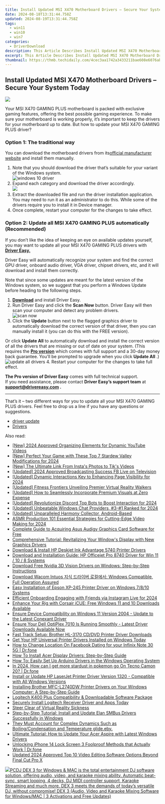 ```yaml
---
title: Install Updated MSI X470 Motherboard Drivers – Secure Your System Today
date: 2024-08-18T13:31:44.758Z
updated: 2024-08-19T13:31:44.758Z
tags:
  - win11
  - win10
  - win7
categories:
  - DriverDownload
description: This Article Describes Install Updated MSI X470 Motherboard Drivers – Secure Your System Today
excerpt: This Article Describes Install Updated MSI X470 Motherboard Drivers – Secure Your System Today
thumbnail: https://thmb.techidaily.com/4cec3aa1742a3433211bae608e6076ab0be16711586cda8948bb2850cfb34e6d.jpg
---
```


## Install Updated MSI X470 Motherboard Drivers – Secure Your System Today

![](https://images.drivereasy.com/wp-content/uploads/2021/10/gaming.jpg)

 Your MSI X470 GAMING PLUS motherboard is packed with exclusive gaming features, offering the best possible gaming experience. To make sure your motherboard is working properly, it’s important to keep the drivers for your motherboard up to date. But how to update your MSI X470 GAMING PLUS driver?

### Option 1: The traditional way

 You can download the motherboard drivers from its[official manufacturer website](https://www.msi.com/Motherboard/support/X470-GAMING-PLUS#down-driver) and install them manually.

1. Note that you should download the driver that’s suitable for your variant of the Windows system.  
![windows 10 driver](https://images.drivereasy.com/wp-content/uploads/2021/10/win-10-64.jpg)
2. Expand each category and download the driver accordingly.  
![](https://images.drivereasy.com/wp-content/uploads/2021/10/driver-list.jpg)
3. Extract the downloaded file and run the driver installation application. You may need to run it as an administrator to do this. While some of the drivers require you to install it in Device manager.
4. Once complete, restart your computer for the changes to take effect.

### Option 2: Update all MSI X470 GAMING PLUS automatically (Recommended)

 If you don’t like the idea of keeping an eye on available updates yourself, you may want to update all your MSI X470 GAMING PLUS drivers with **[Driver Easy.](https://tools.techidaily.com/drivereasy/download/)**

 Driver Easy will automatically recognize your system and find the correct GPU driver, onboard audio driver, VGA driver, chipset drivers, etc, and it will download and install them correctly.

 Note that since some updates are meant for the latest version of the Windows system, so we suggest that you perform a Windows Update before heading to the following steps.

1. **[Download](https://tools.techidaily.com/drivereasy/download/)**  and install Driver Easy.
2. Run Driver Easy and click the **Scan Now** button. Driver Easy will then scan your computer and detect any problem drivers.  
![scan now](https://images.drivereasy.com/wp-content/uploads/2021/09/scannow-v6.7.0.jpg)
3. Click the **Update** button next to the flagged graphics driver to automatically download the correct version of that driver, then you can manually install it (you can do this with the FREE version).  

 Or click **Update All** to automatically download and install the correct version of all the drivers that are missing or out of date on your system. (This requires the **[Pro version](https://tools.techidaily.com/drivereasy/download/)**  which comes with full support and a 30-day money back guarantee. You’ll be prompted to upgrade when you click **Update All** .)  
![update all drivers](https://images.drivereasy.com/wp-content/uploads/2021/10/update-all.jpg)
4. Restart your computer for the changes to take full effect.

**The Pro version of Driver Easy** comes with full technical support.  
 If you need assistance, please contact **Driver Easy’s support team** at **[support@drivereasy.com](https://tools.techidaily.com/drivereasy/download/) .**

---

 That’s it – two different ways for you to update all your MSI X470 GAMING PLUS drivers. Feel free to drop us a line if you have any questions or suggestions.

* [driver update](https://tools.techidaily.com/drivereasy/download/)
* [Drivers](https://tools.techidaily.com/drivereasy/download/)

<ins class="adsbygoogle"
     style="display:block"
     data-ad-format="autorelaxed"
     data-ad-client="ca-pub-7571918770474297"
     data-ad-slot="1223367746"></ins>



<ins class="adsbygoogle"
     style="display:block"
     data-ad-client="ca-pub-7571918770474297"
     data-ad-slot="8358498916"
     data-ad-format="auto"
     data-full-width-responsive="true"></ins>

<span class="atpl-alsoreadstyle">Also read:</span>
<div><ul>
<li><a href="https://youtube-docs.techidaily.com/024-approved-organizing-elements-for-dynamic-youtube-videos/"><u>[New] 2024 Approved  Organizing Elements for Dynamic YouTube Videos</u></a></li>
<li><a href="https://screen-capture.techidaily.com/new-perfect-your-game-with-these-top-7-stardew-valley-modifications-for-2024/"><u>[New] Perfect Your Game with These Top 7 Stardew Valley Modifications for 2024</u></a></li>
<li><a href="https://article-posts.techidaily.com/new-the-ultimate-link-from-instas-photos-to-tiks-videos/"><u>[New] The Ultimate Link  From Insta's Photos to Tik's Videos</u></a></li>
<li><a href="https://facebook-video-content.techidaily.com/updated-2024-approved-broadcasting-success-fb-live-on-television/"><u>[Updated] 2024 Approved  Broadcasting Success  FB Live on Television</u></a></li>
<li><a href="https://facebook-clips.techidaily.com/updated-dynamic-interactions-key-to-enhancing-page-visibility-for-2024/"><u>[Updated] Dynamic Interactions  Key to Enhancing Page Visibility for 2024</u></a></li>
<li><a href="https://some-techniques.techidaily.com/updated-fitness-frontiers-unveiling-premier-virtual-reality-walkers/"><u>[Updated] Fitness Frontiers  Unveiling Premier Virtual Reality Walkers</u></a></li>
<li><a href="https://some-knowledge.techidaily.com/updated-how-to-seamlessly-incorporate-premium-visuals-at-zero-expense/"><u>[Updated] How to Seamlessly Incorporate Premium Visuals at Zero Expense</u></a></li>
<li><a href="https://discord-videos.techidaily.com/updated-revolutionize-discord-top-bots-to-boost-interaction-for-2024/"><u>[Updated] Revolutionize Discord  Top Bots to Boost Interaction for 2024</u></a></li>
<li><a href="https://desktop-recording.techidaily.com/updated-unbeatable-windows-chat-providers-3-1-ranked-for-2024/"><u>[Updated] Unbeatable Windows Chat Providers, #3-#1 Ranked for 2024</u></a></li>
<li><a href="https://some-tips.techidaily.com/updated-unparalleled-harmony-collector-android-based/"><u>[Updated] Unparalleled Harmony Collector, Android-Based</u></a></li>
<li><a href="https://youtube-videos.techidaily.com/asmr-production-101-essential-strategies-for-cutting-edge-video-making-for-2024/"><u>ASMR Production 101  Essential Strategies for Cutting-Edge Video Making for 2024</u></a></li>
<li><a href="https://win-amazing.techidaily.com/complete-guide-to-acquiring-asus-audigy-graphics-card-software-for-free/"><u>Complete Guide to Acquiring Asus Audigy Graphics Card Software for Free</u></a></li>
<li><a href="https://win-amazing.techidaily.com/comprehensive-tutorial-revitalizing-your-windows-display-with-new-graphics-drivers/"><u>Comprehensive Tutorial: Revitalizing Your Window's Display with New Graphics Drivers</u></a></li>
<li><a href="https://win-amazing.techidaily.com/download-and-install-hp-deskjet-ink-advantage-5740-printer-drivers/"><u>Download & Install HP Deskjet Ink Advantage 5740 Printer Drivers</u></a></li>
<li><a href="https://win-amazing.techidaily.com/download-and-installation-guide-hp-officejet-pro-8740-driver-for-win-11-10-8-systems/"><u>Download and Installation Guide: HP Officejet Pro 8740 Driver for Win 11 / 10 / 8 Systems</u></a></li>
<li><a href="https://win-amazing.techidaily.com/download-free-nvidia-3d-vision-drivers-on-windows-step-by-step-instructions/"><u>Download Free Nvidia 3D Vision Drivers on Windows: Step-by-Step Instructions</u></a></li>
<li><a href="https://win-amazing.techidaily.com/download-wacom-intuos-windows-compatible-full-operation-assured/"><u>Download Wacom Intuos 지식 드라이버 로컬에서: Windows Compatible, Full Operation Assured</u></a></li>
<li><a href="https://win-amazing.techidaily.com/easy-installation-of-epson-xp-245-printer-driver-on-windows-7810-systems/"><u>Easy Installation of Epson XP-245 Printer Driver on Windows 7/8/10 Systems</u></a></li>
<li><a href="https://instagram-clips.techidaily.com/efficient-onboarding-engaging-with-friends-via-instagram-live-for-2024/"><u>Efficient Onboarding  Engaging with Friends via Instagram Live for 2024</u></a></li>
<li><a href="https://win-amazing.techidaily.com/enhance-your-rig-with-corsair-icue-free-windows-11-and-10-downloads-available/"><u>Enhance Your Rig with Corsair iCUE: Free Windows 11 and 10 Downloads Available</u></a></li>
<li><a href="https://win-amazing.techidaily.com/ensure-device-compatibility-on-windows-11-version-2004-update-to-the-latest-conexant-driver/"><u>Ensure Device Compatibility on Windows 11 Version 2004 - Update to the Latest Conexant Driver</u></a></li>
<li><a href="https://win-amazing.techidaily.com/ensure-your-dell-optiplex-7010-is-running-smoothly-latest-driver-downloads-available-now/"><u>Ensure Your Dell OptiPlex 7010 Is Running Smoothly - Latest Driver Downloads Available Now</u></a></li>
<li><a href="https://win-amazing.techidaily.com/fast-track-setup-brother-hl-3170-cddvd-printer-driver-downloads/"><u>Fast Track Setup: Brother HL-3170 CD/DVD Printer Driver Downloads</u></a></li>
<li><a href="https://win-amazing.techidaily.com/1722974697683-get-your-hp-universal-printer-drivers-installed-on-windows-today/"><u>Get Your HP Universal Printer Drivers Installed on Windows Today</u></a></li>
<li><a href="https://fix-guide.techidaily.com/how-to-change-location-on-facebook-dating-for-your-infinix-note-30-5g-drfone-by-drfone-virtual-android/"><u>How to Change Location On Facebook Dating for your Infinix Note 30 5G | Dr.fone</u></a></li>
<li><a href="https://win-amazing.techidaily.com/how-to-install-acer-display-drivers-step-by-step-guide/"><u>How To Install Acer Display Drivers: Step-by-Step Guide</u></a></li>
<li><a href="https://win-amazing.techidaily.com/how-to-easily-set-up-arduino-drivers-in-the-windows-operating-system/"><u>How To: Easily Set Up Arduino Drivers in the Windows Operating System</u></a></li>
<li><a href="https://android-pokemon-go.techidaily.com/in-2024-how-can-i-get-more-stardust-in-pokemon-go-on-tecno-camon-20-drfone-by-drfone-virtual-android/"><u>In 2024, How can I get more stardust in pokemon go On Tecno Camon 20? | Dr.fone</u></a></li>
<li><a href="https://win-amazing.techidaily.com/install-or-update-hp-laserjet-printer-driver-version-1320-compatible-with-all-windows-versions/"><u>Install or Update HP LaserJet Printer Driver Version 1320 - Compatible with All Windows Versions</u></a></li>
<li><a href="https://win-amazing.techidaily.com/installing-brother-mfc-l2740dw-printer-drivers-on-your-windows-computer-a-step-by-step-guide/"><u>Installing Brother MFC-L2740DW Printer Drivers on Your Windows Computer: A Step-by-Step Guide</u></a></li>
<li><a href="https://win-amazing.techidaily.com/logitech-k400-plus-compatibility-and-downloadable-software-package/"><u>Logitech K400 Plus Compatibility & Downloadable Software Package</u></a></li>
<li><a href="https://win-amazing.techidaily.com/securely-install-logitech-receiver-driver-and-apps-today/"><u>Securely Install Logitech Receiver Driver and Apps Today</u></a></li>
<li><a href="https://extra-lessons.techidaily.com/steer-clear-of-virtual-reality-sickness/"><u>Steer Clear of Virtual Reality Sickness</u></a></li>
<li><a href="https://win-amazing.techidaily.com/step-by-step-tutorial-install-and-update-elan-smbus-drivers-successfully-in-windows/"><u>Step-by-Step Tutorial: Install and Update Elan SMBus Drivers Successfully in Windows</u></a></li>
<li><a href="https://win-amazing.techidaily.com/they-must-account-for-complex-dynamics-such-as-boilingcondensation-and-temperature-glideeby/"><u>They Must Account for Complex Dynamics Such as Boiling/Condensation and Temperature glide.eby.</u></a></li>
<li><a href="https://win-amazing.techidaily.com/ultimate-tutorial-how-to-update-your-acer-aspire-with-latest-windows-drivers/"><u>Ultimate Tutorial: How to Update Your Acer Aspire with Latest Windows Drivers</u></a></li>
<li><a href="https://iphone-unlock.techidaily.com/unlocking-iphone-14-lock-screen-3-foolproof-methods-that-actually-work-drfone-by-drfone-ios/"><u>Unlocking iPhone 14 Lock Screen 3 Foolproof Methods that Actually Work | Dr.fone</u></a></li>
<li><a href="https://ai-video-tools.techidaily.com/updated-2024-approved-top-10-video-editing-software-options-beyond-final-cut-pro-x/"><u>Updated 2024 Approved Top 10 Video Editing Software Options Beyond Final Cut Pro X</u></a></li>
</ul></div>

<!-- affiliate ads begin -->
<a href="https://shop.pcdj.com/order/checkout.php?PRODS=4698824&QTY=1&AFFILIATE=108875&CART=1"> <img src="https://secure.avangate.com/images/merchant/47f4b6321e9fd8e8f7326a6adc1a7c1e/products/dex3pro-screenshot-homepage.png" border="0">PCDJ DEX 3 for Windows & MAC is the total entertainment DJ software solution, offering audio, video, and karaoke mixing ability. Automatic beat-sync, smart looping, 4 decks, DJ MIDI controller support, Karaoke Streaming and much more. 
DEX 3 meets the demands of today’s versatile DJ, without compromise! 
DEX 3 (Audio, Video and Karaoke Mixing Software for Windows/MAC | 3 Activations and Free Updates)</a>
<!-- affiliate ads end -->